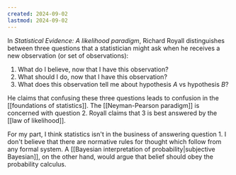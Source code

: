 ```yaml
---
created: 2024-09-02
lastmod: 2024-09-02
---
```


In _Statistical Evidence: A likelihood paradigm_, Richard Royall distinguishes between three questions that a statistician might ask when he receives a new observation (or set of observations): 

1. What do I believe, now that I have this observation? 
2. What should I do, now that I have this observation? 
3. What does this observation tell me about hypothesis $A$ vs hypothesis $B$? 

He claims that confusing these three questions leads to confusion in the [[foundations of statistics]]. 
The [[Neyman-Pearson paradigm]] is concerned with question 2. Royall claims that 3 is best answered by the [[law of likelihood]].  

For my part, I think statistics isn't in the business of answering question 1. I don't believe that there are normative rules for thought which follow from any formal system. A [[Bayesian interpretation of probability|subjective Bayesian]], on the other hand, would argue that belief should obey the probability calculus. 